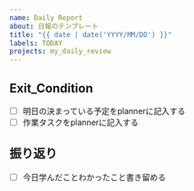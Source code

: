 ```yaml
---
name: Daily Report
about: 日報のテンプレート
title: "{{ date | date('YYYY/MM/DD') }}"
labels: TODAY
projects: my_daily_review
---
```


## Exit_Condition
- [ ] 明日の決まっている予定をplannerに記入する
- [ ] 作業タスクをplannerに記入する

## 振り返り
- [ ] 今日学んだことわかったこと書き留める
